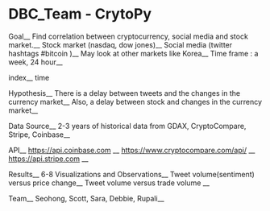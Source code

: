 # DBC_Team - CrytoPy

Goal__
Find correlation between cryptocurrency, social media and stock market.__
Stock market (nasdaq, dow jones)__
Social media (twitter hashtags #bitcoin )__
May look at other markets like Korea__
Time frame : a week, 24 hour__

index__
time

Hypothesis__
There is a delay between tweets and the changes in the currency market__
Also, a delay between stock and changes in the currency market__

Data Source__
2-3 years of historical data from GDAX, CryptoCompare, Stripe, Coinbase__

API__
https://api.coinbase.com __
https://www.cryptocompare.com/api/ __
https://api.stripe.com __
 
Results__
6-8 Visualizations and Observations__
Tweet volume(sentiment) versus price change__
Tweet volume versus trade volume __

Team__
Seohong, Scott, Sara, Debbie, Rupali__
